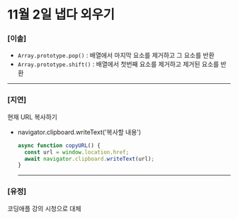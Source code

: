 # 11월 2일 냅다 외우기

### [이솔]

- `Array.prototype.pop()` : 배열에서 마지막 요소를 제거하고 그 요소를 반환
- `Array.prototype.shift()` : 배열에서 첫번째 요소를 제거하고 제거된 요소를 반환
<hr>

### [지연]

현재 URL 복사하기

- navigator.clipboard.writeText('복사할 내용')
  ```jsx
  async function copyURL() {
    const url = window.location.href;
    await navigator.clipboard.writeText(url);
  }
  ```
  <hr>

### [유정]
코딩애플 강의 시청으로 대체
